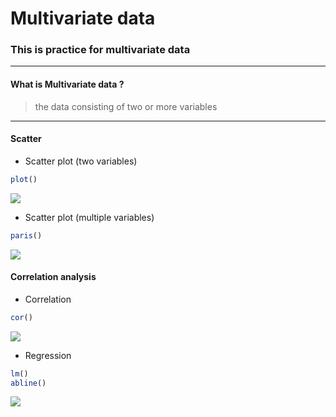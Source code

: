 # Multivariate data
### This is practice for multivariate data
***
#### What is Multivariate data ?
> the data consisting of two or more variables
***
#### Scatter
* Scatter plot (two variables)
```r
plot()
```
<img src="https://user-images.githubusercontent.com/46131688/72048173-89e8b500-32ff-11ea-861f-d55ba33a2cb0.png">

* Scatter plot (multiple variables)
```r
paris()
```
<img src="https://user-images.githubusercontent.com/46131688/72047898-e7303680-32fe-11ea-8418-0c796b14ab95.png">

#### Correlation analysis
* Correlation
```r
cor()
```
<img src="https://user-images.githubusercontent.com/46131688/72047986-1b0b5c00-32ff-11ea-805e-776f1fc62a2a.png">

* Regression
```r
lm()
abline()
```
<img src="https://user-images.githubusercontent.com/46131688/72048100-61f95180-32ff-11ea-85ee-4962904a9c63.png">
